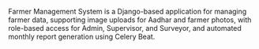 Farmer Management System is a Django-based application for managing farmer data, supporting image uploads for Aadhar and farmer photos, with role-based access for Admin, Supervisor, and Surveyor, and automated monthly report generation using Celery Beat.
